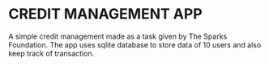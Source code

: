 # CREDIT MANAGEMENT APP

A simple credit management made as a task given by The Sparks Foundation. The app uses sqlite database to store data of 10 users and also keep track of transaction. 
